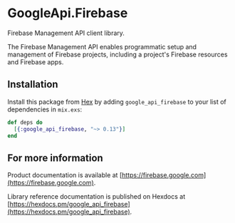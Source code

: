 # GoogleApi.Firebase

Firebase Management API client library.

The Firebase Management API enables programmatic setup and management of Firebase projects, including a project's Firebase resources and Firebase apps.

## Installation

Install this package from [Hex](https://hex.pm) by adding
`google_api_firebase` to your list of dependencies in `mix.exs`:

```elixir
def deps do
  [{:google_api_firebase, "~> 0.13"}]
end
```

## For more information

Product documentation is available at [https://firebase.google.com](https://firebase.google.com).

Library reference documentation is published on Hexdocs at
[https://hexdocs.pm/google_api_firebase](https://hexdocs.pm/google_api_firebase).
